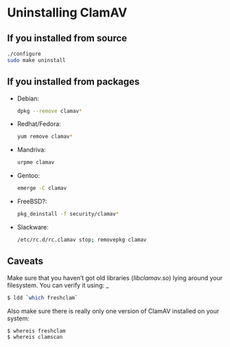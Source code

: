 # Uninstalling ClamAV #

## If you installed from source

```bash
./configure
sudo make uninstall
```

## If you installed from packages

* Debian: 

  ```bash
  dpkg --remove clamav*
  ```

* Redhat/Fedora: 

  ```bash
  yum remove clamav*
  ```

* Mandriva: 

  ```bash
  urpme clamav
  ```

* Gentoo: 

  ```bash
  emerge -C clamav
  ```

* FreeBSD?: 

  ```bash
  pkg_deinstall -f security/clamav*
  ```

* Slackware: 

  ```bash
  /etc/rc.d/rc.clamav stop; removepkg clamav
  ```

## Caveats

Make sure that you haven’t got old libraries (_libclamav.so_) lying around your filesystem. You can verify it using: _

```bash
$ ldd `which freshclam`
```

Also make sure there is really only one version of ClamAV installed on your system:

```bash
$ whereis freshclam
$ whereis clamscan
```
